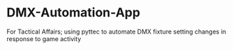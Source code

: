 # DMX-Automation-App
For Tactical Affairs; using pyttec to automate DMX fixture setting changes in response to game activity
